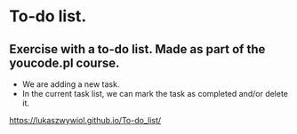 # To-do list.

## Exercise with a to-do list. Made as part of the youcode.pl course.

- We are adding a new task.
- In the current task list, we can mark the task as completed and/or delete it.

https://lukaszwywiol.github.io/To-do_list/
